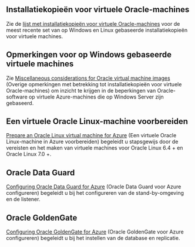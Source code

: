 

## <a name="oracle-virtual-machine-images"></a>Installatiekopieën voor virtuele Oracle-machines
Zie de [lijst met installatiekopieën voor virtuele Oracle-machines](../articles/virtual-machines/linux/classic/oracle-images.md?toc=%2fazure%2fvirtual-machines%2flinux%2fclassic%2ftoc.json) voor de meest recente set van op Windows en Linux gebaseerde installatiekopieën voor virtuele machines.

## <a name="considerations-for-windows-based-virtual-machines"></a>Opmerkingen voor op Windows gebaseerde virtuele machines
Zie [Miscellaneous considerations for Oracle virtual machine images](../articles/virtual-machines/windows/classic/oracle-considerations.md?toc=%2fazure%2fvirtual-machines%2fwindows%2fclassic%2ftoc.json) (Overige opmerkingen met betrekking tot installatiekopieën voor virtuele Oracle-machines) om inzicht te krijgen in de beperkingen van Oracle-software op virtuele Azure-machines die op Windows Server zijn gebaseerd.

## <a name="prepare-an-oracle-linux-virtual-machine"></a>Een virtuele Oracle Linux-machine voorbereiden
[Prepare an Oracle Linux virtual machine for Azure](../articles/virtual-machines/virtual-machines-linux-oracle-create-upload-vhd.md?toc=%2fazure%2fvirtual-machines%2flinux%2ftoc.json) (Een virtuele Oracle Linux-machine in Azure voorbereiden) begeleidt u stapsgewijs door de vereisten en het maken van virtuele machines voor Oracle Linux 6.4 + en Oracle Linux 7.0 +.

## <a name="oracle-data-guard"></a>Oracle Data Guard
[Configuring Oracle Data Guard for Azure](../articles/virtual-machines/windows/classic/configure-oracle-data-guard.md?toc=%2fazure%2fvirtual-machines%2fwindows%2fclassic%2ftoc.json) (Oracle Data Guard voor Azure configureren) begeleidt u bij het configureren van de stand-by-omgeving en de listener.

## <a name="oracle-goldengate"></a>Oracle GoldenGate
[Configuring Oracle GoldenGate for Azure](../articles/virtual-machines/windows/classic/configure-oracle-goldengate.md?toc=%2fazure%2fvirtual-machines%2fwindows%2fclassic%2ftoc.json) (Oracle GoldenGate voor Azure configureren) begeleidt u bij het instellen van de database en replicatie.

